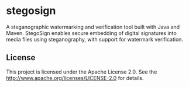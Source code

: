 # stegosign

A steganographic watermarking and verification tool built with Java and Maven. StegoSign enables secure embedding of digital signatures into media files using steganography, with support for watermark verification.

## License

This project is licensed under the Apache License 2.0.  See the http://www.apache.org/licenses/LICENSE-2.0 for details.